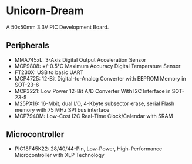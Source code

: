 Unicorn-Dream
=============

A 50x50mm 3.3V PIC Development Board.

Peripherals
-----------

- MMA745xL: 3-Axis Digital Output Acceleration Sensor
- MCP9808: +/-0.5°C Maximum Accuracy Digital Temperature Sensor
- FT230X: USB to basic UART
- MCP4725: 12-Bit Digital-to-Analog Converter with EEPROM Memory in SOT-23-6
- MCP3221: Low Power 12-Bit A/D Converter With I2C Interface in SOT-23-5
- M25PX16: 16-Mbit, dual I/O, 4-Kbyte subsector erase, serial Flash memory with 75 MHz SPI bus interface
- MCP7940M: Low-Cost I2C Real-Time Clock/Calendar with SRAM

Microcontroller
----------------

- PIC18F45K22: 28/40/44-Pin, Low-Power, High-Performance Microcontroller with XLP Technology
